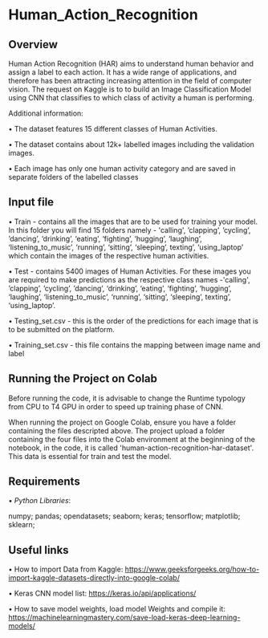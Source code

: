 # Human_Action_Recognition
## Overview
Human Action Recognition (HAR) aims to understand human behavior and assign a label to each action. It has a wide range of applications, and therefore has been attracting increasing attention in the field of computer vision.
The request on Kaggle is to to build an Image Classification Model using CNN that classifies to which class of activity a human is performing.

Additional information:

• The dataset features 15 different classes of Human Activities.

• The dataset contains about 12k+ labelled images including the validation images.

• Each image has only one human activity category and are saved in separate folders of the labelled classes


## Input file
• Train - contains all the images that are to be used for training your model. In this folder you will find 15 folders namely - 'calling', ’clapping’, ’cycling’, ’dancing’, ‘drinking’, ‘eating’, ‘fighting’, ‘hugging’, ‘laughing’, ‘listening_to_music’, ‘running’, ‘sitting’, ‘sleeping’, texting’, ‘using_laptop’ which contain the images of the respective human activities.

• Test - contains 5400 images of Human Activities. For these images you are required to make predictions as the respective class names -'calling', ’clapping’, ’cycling’, ’dancing’, ‘drinking’, ‘eating’, ‘fighting’, ‘hugging’, ‘laughing’, ‘listening_to_music’, ‘running’, ‘sitting’, ‘sleeping’, texting’, ‘using_laptop’.

• Testing_set.csv - this is the order of the predictions for each image that is to be submitted on the platform.

• Training_set.csv - this file contains the mapping between image name and label

## Running the Project on Colab
Before running the code, it is advisable to change the Runtime typology from CPU to T4 GPU in order to speed up training phase of CNN.

When running the project on Google Colab, ensure you have a folder containing the files descripted above.
The project upload a folder containing the four files into the Colab environment at the beginning of the notebook, in the code, it is called 'human-action-recognition-har-dataset'. This data is essential for train and test the model.

## Requirements

• _Python Libraries_:

numpy; 
pandas; 
opendatasets;
seaborn; 
keras; 
tensorflow; 
matplotlib;
sklearn;



## Useful links

• How to import Data from Kaggle: https://www.geeksforgeeks.org/how-to-import-kaggle-datasets-directly-into-google-colab/

• Keras CNN model list: https://keras.io/api/applications/

• How to save model weights, load model Weights and compile it: https://machinelearningmastery.com/save-load-keras-deep-learning-models/
